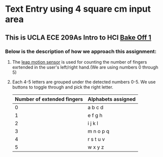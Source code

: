 # Text Entry using 4 square cm input area

## This is UCLA ECE 209As Intro to HCI [Bake Off 1](https://docs.google.com/document/d/19bWmqGldqR1P6aN4QhEY-IQBmL_pcCz_rYCATQQTzks/edit)
 
### Below is the description of how we approach this assignment:

1. The [leap motion sensor](https://www.leapmotion.com) is used for counting the number of fingers exrtended in the user's left/right hand.(We are using numbers 0 through 5)
2. Each 4-5 letters are grouped under the detected numbers 0-5. We use buttons to toggle through and pick the right letter.

   | Number of extended fingers | Alphabets assigned |
   |----------------------------|--------------------|
   |         0                  | a b c d            |
   |         1                  | e f g h            |
   |         2                  | i j k l            |
   |         3                  | m n o p q          |
   |         4                  | r s t u v          |
   |         5                  | w x y z            |



 
